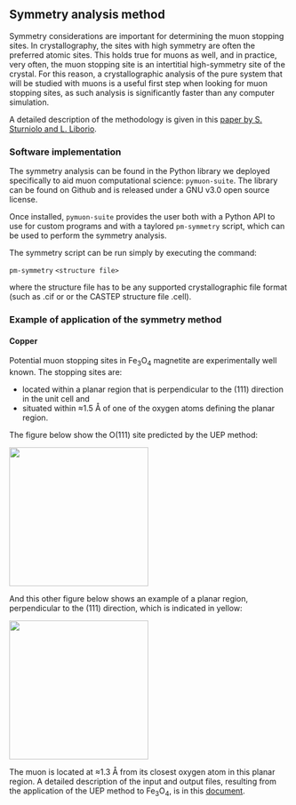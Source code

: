 ## Symmetry analysis method

Symmetry considerations are important for determining the muon stopping sites. In crystallography, the sites with high symmetry are often the preferred atomic sites. This holds true for muons as well, and in practice, very often, the muon stopping site is an intertitial high-symmetry site of the crystal. For this reason, a crystallographic analysis of the pure system that will be studied with muons is a useful first step when looking for muon stopping sites, as such analysis is significantly faster than any computer simulation. 

A detailed description of the methodology is given in this [paper by S. Sturniolo and L. Liborio](https://aip.scitation.org/doi/10.1063/5.0012381). 

### Software implementation

The symmetry analysis can be found in the Python library we deployed specifically to aid muon computational science: `pymuon-suite`. The library can be found on Github and is released under a GNU v3.0 open source license. 

Once installed, `pymuon-suite` provides the user both with a Python API to use for custom programs and with a taylored `pm-symmetry` script,  which can be used to perform the symmetry analysis.

The symmetry script can be run simply by executing the command:

`pm-symmetry` `<structure file>`

where the structure file has to be any supported crystallographic file format (such as .cif or or the CASTEP structure file .cell).  

### Example of application of the symmetry method

#### Copper 

Potential muon stopping sites in Fe<sub>3</sub>O<sub>4</sub> magnetite are  experimentally well known.  The stopping sites are:

* located within a planar region that is perpendicular to the (111) direction in the unit cell and
* situated within ≈1.5 Å of one of the oxygen atoms defining the planar region. 

The figure below show the O(111) site predicted by the UEP method: 

<img src="/images/fe3o4_muon_1.jpg" width="250" height="250" />

And this other figure below shows an example of a planar region, perpendicular to the (111) direction, which is indicated in yellow: 

<img src="/images/fe3o4_muon_2-plane.jpg" width="250" height="250" />

The muon is located at ≈1.3 Å from its closest oxygen atom in this planar region.  A detailed description of the input and output files, resulting 
from the application of the UEP method to Fe<sub>3</sub>O<sub>4</sub>, is in this [document](supplement.pdf). 
